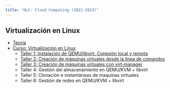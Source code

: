 ```yaml
---
title: "HLC: Cloud Computing (2022-2023)"
---
```


## Virtualización en Linux

* [Teoría](https://raw.githubusercontent.com/josedom24/presentaciones/main/hlc/virtualizacion.pdf)
* [Curso: Virtualización en Linux](https://github.com/josedom24/curso_virtualizacion_linux)
	* [Taller 1: Instalación de QEMU/libvirt. Conexión local y remota](1_virtualizacion/t1.html)
	* [Taller 2: Creación de máquinas virtuales desde la línea de comandos](1_virtualizacion/t2.html)
	* [Taller 3: Creación de máquinas virtuales con virt-manager](1_virtualizacion/t3.html)
	* Taller 4: Gestión del almacenamiento en QEMU/KVM + libvirt
	* Taller 5: Clonación e instantáneas de maquinas virtuales
	* Taller 6: Gestión de redes en QEMU/KVM + libvirt

